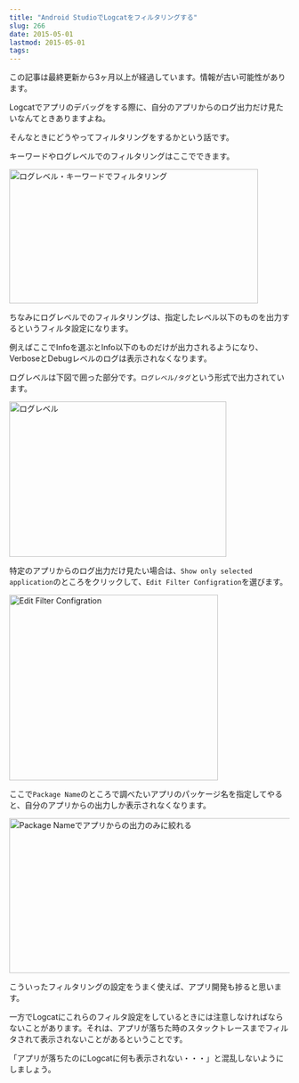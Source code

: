 ```yaml
---
title: "Android StudioでLogcatをフィルタリングする"
slug: 266
date: 2015-05-01
lastmod: 2015-05-01
tags: 
---
```


<div id="wppda_alert">この記事は最終更新から3ヶ月以上が経過しています。情報が古い可能性があります。</div><p>Logcatでアプリのデバッグをする際に、自分のアプリからのログ出力だけ見たいなんてときありますよね。</p>
<p>そんなときにどうやってフィルタリングをするかという話です。</p>
<p>キーワードやログレベルでのフィルタリングはここでできます。</p>
<p><img src="https://android.gcreate.jp/wp-content/uploads/2015/05/54d639ec6c0d1de67ca468a99bddc643.jpg" alt="ログレベル・キーワードでフィルタリング" title="ログレベル・キーワードでフィルタリング.jpg" border="0" width="447" height="241" /></p>
<p>ちなみにログレベルでのフィルタリングは、指定したレベル以下のものを出力するというフィルタ設定になります。</p>
<p>例えばここでInfoを選ぶとInfo以下のものだけが出力されるようになり、VerboseとDebugレベルのログは表示されなくなります。</p>
<p>ログレベルは下図で囲った部分です。<code>ログレベル/タグ</code>という形式で出力されています。</p>
<p><img src="https://android.gcreate.jp/wp-content/uploads/2015/05/e650bd7c2f8c0537d873ea3d26a6f5bf.jpg" alt="ログレベル" title="ログレベル.jpg" border="0" width="390" height="279" /></p>
<p>特定のアプリからのログ出力だけ見たい場合は、<code>Show only selected application</code>のところをクリックして、<code>Edit Filter Configration</code>を選びます。</p>
<p><img src="https://android.gcreate.jp/wp-content/uploads/2015/05/Edit-Filter-Configration.jpg" alt="Edit Filter Configration" title="Edit Filter Configration.jpg" border="0" width="375" height="333" /></p>
<p>ここで<code>Package Name</code>のところで調べたいアプリのパッケージ名を指定してやると、自分のアプリからの出力しか表示されなくなります。</p>
<p><img src="https://android.gcreate.jp/wp-content/uploads/2015/05/7027486943cb3ad8b1d4eac1a9b3cfce.jpg" alt="Package Nameでアプリからの出力のみに絞れる" title="Package Nameでアプリからの出力のみに絞れる.jpg" border="0" width="591" height="278" /></p>
<p>こういったフィルタリングの設定をうまく使えば、アプリ開発も捗ると思います。</p>
<p>一方でLogcatにこれらのフィルタ設定をしているときには注意しなければならないことがあります。それは、アプリが落ちた時のスタックトレースまでフィルタされて表示されないことがあるということです。</p>
<p>「アプリが落ちたのにLogcatに何も表示されない・・・」と混乱しないようにしましょう。</p>

  
